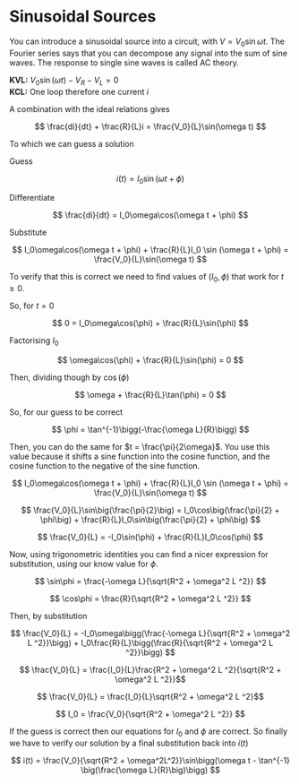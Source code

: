 # Sinusoidal Sources

You can introduce a sinusoidal source into a circuit, with $V = V_0\sin\omega t$. The Fourier series says that you can decompose any signal into the sum of sine waves. The response to single sine waves is called AC theory. 

<!--Fig 1-->

**KVL:** $V_0\sin(\omega t) - V_R - V_L = 0$  
**KCL:** One loop therefore one current $i$

A combination with the ideal relations gives

$$ \frac{di}{dt} + \frac{R}{L}i = \frac{V_0}{L}\sin(\omega t) $$

To which we can guess a solution

Guess

$$ i(t) = I_0 \sin (\omega t + \phi) $$

Differentiate

$$ \frac{di}{dt} = I_0\omega\cos(\omega t + \phi) $$

Substitute

$$ I_0\omega\cos(\omega t + \phi) + \frac{R}{L}I_0 \sin (\omega t + \phi) = \frac{V_0}{L}\sin(\omega t) $$

To verify that this is correct we need to find values of $(I_0, \phi)$ that work for $t\ge0$.

So, for $t = 0$

$$ 0 = I_0\omega\cos(\phi) + \frac{R}{L}\sin(\phi) $$

Factorising $I_0$

$$ \omega\cos(\phi) + \frac{R}{L}\sin(\phi) = 0 $$

Then, dividing though by $\cos(\phi)$

$$ \omega + \frac{R}{L}\tan(\phi) = 0 $$

So, for our guess to be correct

$$ \phi = \tan^{-1}\bigg(-\frac{\omega L}{R}\bigg) $$

Then, you can do the same for $t = \frac{\pi}{2\omega}$. You use this value because it shifts a sine function into the cosine function, and the cosine function to the negative of the sine function.

$$ I_0\omega\cos(\omega t + \phi) + \frac{R}{L}I_0 \sin (\omega t + \phi) = \frac{V_0}{L}\sin(\omega t) $$

$$ \frac{V_0}{L}\sin\big(\frac{\pi}{2}\big) = I_0\cos\big(\frac{\pi}{2} + \phi\big) + \frac{R}{L}I_0\sin\big(\frac{\pi}{2} + \phi\big) $$

$$ \frac{V_0}{L} = -I_0\sin(\phi) + \frac{R}{L}I_0\cos(\phi) $$

Now, using trigonometric identities you can find a nicer expression for substitution, using our know value for $\phi$.

<!--fig 2-->

$$ \sin\phi = \frac{-\omega L}{\sqrt{R^2 + \omega^2 L ^2}} $$

$$ \cos\phi = \frac{R}{\sqrt{R^2 + \omega^2 L ^2}} $$

Then, by substitution

$$ \frac{V_0}{L} = -I_0\omega\bigg(\frac{-\omega L}{\sqrt{R^2 + \omega^2 L ^2}}\bigg) + I_0\frac{R}{L}\bigg(\frac{R}{\sqrt{R^2 + \omega^2 L ^2}}\bigg) $$

$$ \frac{V_0}{L} = \frac{I_0}{L}\frac{R^2 + \omega^2 L ^2}{\sqrt{R^2 + \omega^2 L ^2}}$$

$$ \frac{V_0}{L} = \frac{I_0}{L}\sqrt{R^2 + \omega^2 L ^2}$$

$$ I_0 = \frac{V_0}{\sqrt{R^2 + \omega^2 L ^2}} $$

If the guess is correct then our equations for $I_0$ and $\phi$ are correct. So finally we have to verify our solution by a final substitution back into $i(t)$

$$ i(t) = \frac{V_0}{\sqrt{R^2 + \omega^2L^2}}\sin\bigg(\omega t - \tan^{-1} \big(\frac{\omega L}{R}\big)\bigg) $$
